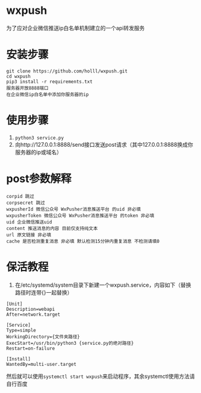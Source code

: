 # wxpush

为了应对企业微信推送ip白名单机制建立的一个api转发服务

# 安装步骤

```commandline
git clone https://github.com/holll/wxpush.git
cd wxpush
pip3 install -r requirements.txt
服务器开放8888端口
在企业微信ip白名单中添加你服务器的ip
```

# 使用步骤

1. `python3 service.py`
2. 向http://127.0.0.1:8888/send接口发送post请求（其中127.0.0.1:8888换成你服务器的ip或域名）

# post参数解释

```commandline
corpid 跳过
corpsecret 跳过
wxpusherId 微信公众号 WxPusher消息推送平台 的uid 非必填
wxpusherToken 微信公众号 WxPusher消息推送平台 的token 非必填
uid 企业微信推送uid
content 推送消息的内容 目前仅支持纯文本
url 原文链接 非必填
cache 是否检测重复消息 非必填 默认检测15分钟内重复消息 不检测请填0
```

# 保活教程

1. 在/etc/systemd/system目录下新建一个wxpush.service，内容如下（替换路径时连带{}一起替换）

```
[Unit]
Description=webapi
After=network.target
 
[Service]
Type=simple
WorkingDirectory={文件夹路径}
ExecStart=/usr/bin/python3 {service.py的绝对路径}
Restart=on-failure

[Install]
WantedBy=multi-user.target
```

然后就可以使用`systemctl start wxpush`来启动程序，其余systemctl使用方法请自行百度
